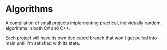 # Algorithms

A compilation of small projects implementing practical, individually random, algorithms in both C# and C++.

Each project will have its own dedicated branch that won't get pulled into main until I'm satisfied with its state.
